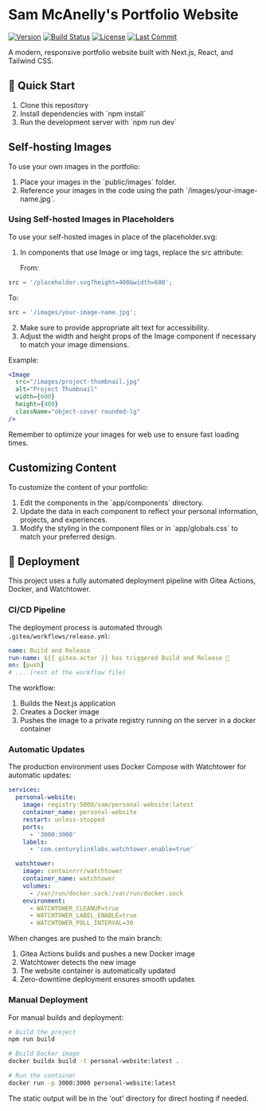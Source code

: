 # Sam McAnelly's Portfolio Website

[![Version](https://img.shields.io/github/package-json/v/sam-f-mcanelly/personal-website)](https://github.com/sam-f-mcanelly/personal-website)
[![Build Status](https://img.shields.io/github/actions/workflow/status/sam-f-mcanelly/personal-website/release.yml)](https://github.com/sam-f-mcanelly/personal-website/actions)
[![License](https://img.shields.io/github/license/sam-f-mcanelly/personal-website)](https://github.com/sam-f-mcanelly/personal-website/blob/main/LICENSE)
[![Last Commit](https://img.shields.io/github/last-commit/sam-f-mcanelly/personal-website)](https://github.com/sam-f-mcanelly/personal-website/commits/main)

A modern, responsive portfolio website built with Next.js, React, and Tailwind CSS.

## 🚀 Quick Start

1. Clone this repository
2. Install dependencies with \`npm install\`
3. Run the development server with \`npm run dev\`

## Self-hosting Images

To use your own images in the portfolio:

1. Place your images in the \`public/images\` folder.
2. Reference your images in the code using the path \`/images/your-image-name.jpg\`.

### Using Self-hosted Images in Placeholders

To use your self-hosted images in place of the placeholder.svg:

1. In components that use Image or img tags, replace the src attribute:

   From:

```jsx
src = '/placeholder.svg?height=400&width=600';
```

To:

```jsx
src = '/images/your-image-name.jpg';
```

2. Make sure to provide appropriate alt text for accessibility.
3. Adjust the width and height props of the Image component if necessary to match your image dimensions.

Example:

```jsx
<Image
  src="/images/project-thumbnail.jpg"
  alt="Project Thumbnail"
  width={600}
  height={400}
  className="object-cover rounded-lg"
/>
```

Remember to optimize your images for web use to ensure fast loading times.

## Customizing Content

To customize the content of your portfolio:

1. Edit the components in the \`app/components\` directory.
2. Update the data in each component to reflect your personal information, projects, and experiences.
3. Modify the styling in the component files or in \`app/globals.css\` to match your preferred design.

## 🚀 Deployment

This project uses a fully automated deployment pipeline with Gitea Actions, Docker, and Watchtower.

### CI/CD Pipeline

The deployment process is automated through `.gitea/workflows/release.yml`:

```yaml
name: Build and Release
run-name: ${{ gitea.actor }} has triggered Build and Release 🚀
on: [push]
# ... (rest of the workflow file)
```

The workflow:

1. Builds the Next.js application
2. Creates a Docker image
3. Pushes the image to a private registry running on the server in a docker container

### Automatic Updates

The production environment uses Docker Compose with Watchtower for automatic updates:

```yaml
services:
  personal-website:
    image: registry:5000/sam/personal-website:latest
    container_name: personal-website
    restart: unless-stopped
    ports:
      - '3000:3000'
    labels:
      - 'com.centurylinklabs.watchtower.enable=true'

  watchtower:
    image: containrrr/watchtower
    container_name: watchtower
    volumes:
      - /var/run/docker.sock:/var/run/docker.sock
    environment:
      - WATCHTOWER_CLEANUP=true
      - WATCHTOWER_LABEL_ENABLE=true
      - WATCHTOWER_POLL_INTERVAL=30
```

When changes are pushed to the main branch:

1. Gitea Actions builds and pushes a new Docker image
2. Watchtower detects the new image
3. The website container is automatically updated
4. Zero-downtime deployment ensures smooth updates

### Manual Deployment

For manual builds and deployment:

```bash
# Build the project
npm run build

# Build Docker image
docker buildx build -t personal-website:latest .

# Run the container
docker run -p 3000:3000 personal-website:latest
```

The static output will be in the 'out' directory for direct hosting if needed.
